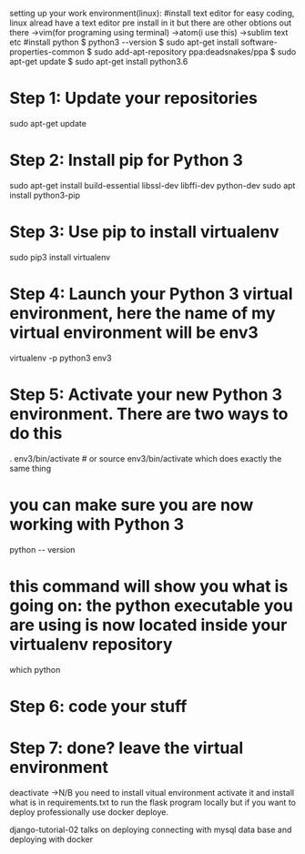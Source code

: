 
setting up your work environment(linux):
#install text editor for easy coding, 
linux alread have a text editor pre install in it but there are other obtions out there
->vim(for programing using terminal)
->atom(i use this)
->sublim text etc
#install python
      $ python3 --version
      $ sudo apt-get install software-properties-common
      $ sudo add-apt-repository ppa:deadsnakes/ppa
      $ sudo apt-get update
      $ sudo apt-get install python3.6
# Step 1: Update your repositories
sudo apt-get update
# Step 2: Install pip for Python 3
sudo apt-get install build-essential libssl-dev libffi-dev python-dev
sudo apt install python3-pip
# Step 3: Use pip to install virtualenv
sudo pip3 install virtualenv
# Step 4: Launch your Python 3 virtual environment, here the name of my virtual environment will be env3
virtualenv -p python3 env3
# Step 5: Activate your new Python 3 environment. There are two ways to do this
. env3/bin/activate # or source env3/bin/activate which does exactly the same thing
# you can make sure you are now working with Python 3
python -- version
# this command will show you what is going on: the python executable you are using is now located inside your virtualenv repository
which python
# Step 6: code your stuff
# Step 7: done? leave the virtual environment
deactivate
->N/B you need to install vitual environment activate it and install what is in requirements.txt to run the flask program locally but if you want to deploy professionally use docker deploye.

django-tutorial-02 talks on deploying connecting with mysql data base and deploying with docker
